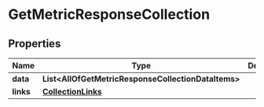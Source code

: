 # GetMetricResponseCollection

## Properties
Name | Type | Description | Notes
------------ | ------------- | ------------- | -------------
**data** | **List&lt;AllOfGetMetricResponseCollectionDataItems&gt;** |  | 
**links** | [**CollectionLinks**](CollectionLinks.md) |  |  [optional]
